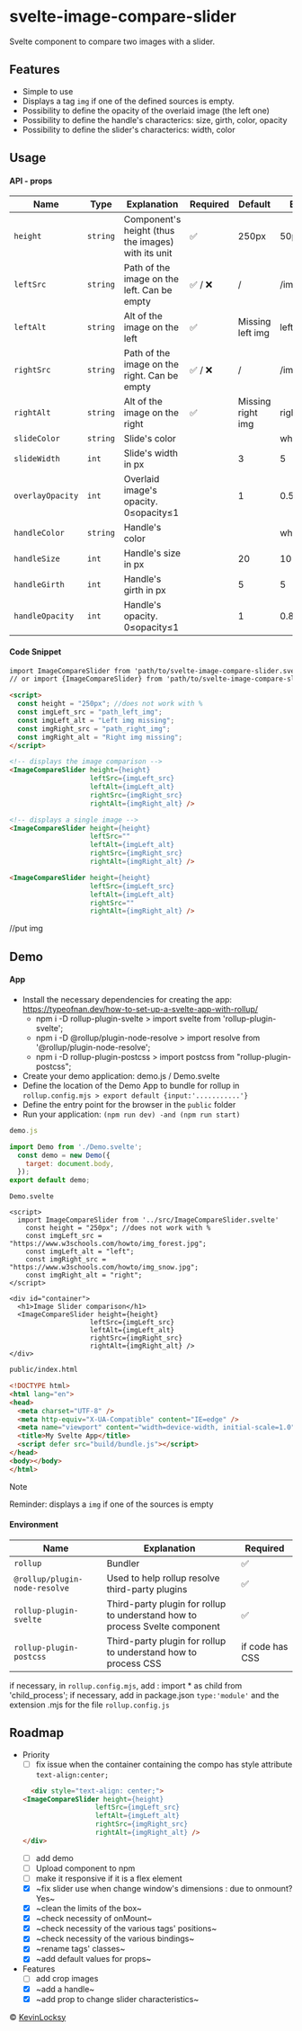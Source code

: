 # svelte-image-compare-slider
Svelte component to compare two images with a slider.

## Features
- Simple to use
- Displays a tag `img` if one of the defined sources is empty.
- Possibility to define the opacity of the overlaid image (the left one)
- Possibility to define the handle's characterics: size, girth, color, opacity
- Possibility to define the slider's characterics: width, color

## Usage
#### API - props
| Name            | Type    | Explanation                                        | Required                 | Default          | Example        |
|-----------------|---------|----------------------------------------------------|--------------------------|------------------|----------------|
| `height`        | `string`| Component's height (thus the images) with its unit | :white_check_mark:       |  250px           | 50px / 10em    |
| `leftSrc`       | `string`| Path of the image on the left. Can be empty        | :white_check_mark: / :x: | /                | /img/left.jpg  |
| `leftAlt`       | `string`| Alt of the image on the left                       | :white_check_mark:       | Missing left img | left           |
| `rightSrc`      | `string`| Path of the image on the right. Can be empty       | :white_check_mark: / :x: | /                | /img/right.jpg |
| `rightAlt`      | `string`| Alt of the image on the right                      | :white_check_mark:       | Missing right img| right          |
| `slideColor`    | `string`| Slide's color                                      |                          |                  | white          |
| `slideWidth`    | `int`   | Slide's width in px                                |                          | 3                | 5              |
| `overlayOpacity`| `int`   | Overlaid image's opacity. 0$\leqslant$opacity$\leqslant$1|                    | 1                | 0.5            |
| `handleColor`   | `string`| Handle's color                                     |                          |                  | white          |
| `handleSize`    | `int`   | Handle's size in px                                |                          | 20               | 10             |
| `handleGirth`   | `int`   | Handle's girth in px                               |                          | 5                | 5              |
| `handleOpacity` | `int`   | Handle's opacity. 0$\leqslant$opacity$\leqslant$1  |                          | 1                | 0.8            |

#### Code Snippet
```html
import ImageCompareSlider from 'path/to/svelte-image-compare-slider.svelte' // with the extension
// or import {ImageCompareSlider} from 'path/to/svelte-image-compare-slider' // ? maybe for uploaded pkg 

<script>
  const height = "250px"; //does not work with %
  const imgLeft_src = "path_left_img"; 
  const imgLeft_alt = "Left img missing"; 
  const imgRight_src = "path_right_img";
  const imgRight_alt = "Right img missing";
</script> 

<!-- displays the image comparison -->
<ImageCompareSlider height={height}
                    leftSrc={imgLeft_src}
                    leftAlt={imgLeft_alt}
                    rightSrc={imgRight_src}
                    rightAlt={imgRight_alt} />

<!-- displays a single image -->
<ImageCompareSlider height={height}
                    leftSrc=""
                    leftAlt={imgLeft_alt}
                    rightSrc={imgRight_src}
                    rightAlt={imgRight_alt} />

<ImageCompareSlider height={height}
                    leftSrc={imgLeft_src}
                    leftAlt={imgLeft_alt}
                    rightSrc=""
                    rightAlt={imgRight_alt} />
```
//put img

## Demo
#### App

- Install the necessary dependencies for creating the app: https://typeofnan.dev/how-to-set-up-a-svelte-app-with-rollup/
  - npm i -D rollup-plugin-svelte > import svelte from 'rollup-plugin-svelte'; 
  - npm i -D @rollup/plugin-node-resolve > import resolve from '@rollup/plugin-node-resolve';
  - npm i -D rollup-plugin-postcss > import postcss from "rollup-plugin-postcss";
- Create your demo application: demo.js / Demo.svelte
- Define the location of the Demo App to bundle for rollup in `rollup.config.mjs > export default {input:'...........'}`
- Define the entry point for the browser in the `public` folder
- Run your application: `(npm run dev) -and (npm run start)`

```js
demo.js

import Demo from './Demo.svelte';
  const demo = new Demo({
    target: document.body,
  });
export default demo;
```

```svelte
Demo.svelte

<script>
  import ImageCompareSlider from '../src/ImageCompareSlider.svelte'
    const height = "250px"; //does not work with %
    const imgLeft_src = "https://www.w3schools.com/howto/img_forest.jpg";
    const imgLeft_alt = "left";
    const imgRight_src = "https://www.w3schools.com/howto/img_snow.jpg";
    const imgRight_alt = "right";
</script>

<div id="container">
  <h1>Image Slider comparison</h1>
  <ImageCompareSlider height={height}
                    leftSrc={imgLeft_src}
                    leftAlt={imgLeft_alt}
                    rightSrc={imgRight_src}
                    rightAlt={imgRight_alt} />
</div>
```

```html
public/index.html

<!DOCTYPE html>
<html lang="en">
<head>
  <meta charset="UTF-8" />
  <meta http-equiv="X-UA-Compatible" content="IE=edge" />
  <meta name="viewport" content="width=device-width, initial-scale=1.0" />
  <title>My Svelte App</title>
  <script defer src="build/bundle.js"></script>
</head>
<body></body>
</html>
```

> [!NOTE]
> Reminder: displays a `img` if one of the sources is empty

#### Environment

| Name                        | Explanation                                                                | Required          | 
|-----------------------------|----------------------------------------------------------------------------|-------------------|
|`rollup`                     | Bundler                                                                    | :white_check_mark:|
|`@rollup/plugin-node-resolve`| Used to help rollup resolve third-party plugins                            | :white_check_mark:|
|`rollup-plugin-svelte`       | Third-party plugin for rollup to understand how to process Svelte component| :white_check_mark:|
|`rollup-plugin-postcss`      | Third-party plugin for rollup to understand how to process CSS             | if code has CSS   |

if necessary, in `rollup.config.mjs`, add : import * as child from 'child_process';
if necessary, add in package.json `type:'module'` and the extension .mjs for the file `rollup.config.js`

## Roadmap
- Priority
  - [ ] fix issue when the container containing the compo has style attribute `text-align:center;`
  ```html
    <div style="text-align: center;">
  <ImageCompareSlider height={height}
                    leftSrc={imgLeft_src}
                    leftAlt={imgLeft_alt}
                    rightSrc={imgRight_src}
                    rightAlt={imgRight_alt} />
  </div>
  ```
  - [ ] add demo
  - [ ] Upload component to npm
  - [ ] make it responsive if it is a flex element 
  - [x] ~fix slider use when change window's dimensions : due to onmount? Yes~
  - [x] ~clean the limits of the box~
  - [x] ~check necessity of onMount~
  - [x] ~check necessity of the various tags' positions~
  - [x] ~check necessity of the various bindings~
  - [x] ~rename tags' classes~
  - [x] ~add default values for props~

- Features
  - [ ] add crop images
  - [x] ~add a handle~
  - [x] ~add prop to change slider characteristics~

© [KevinLocksy](https://github.com/KevinLocksy)